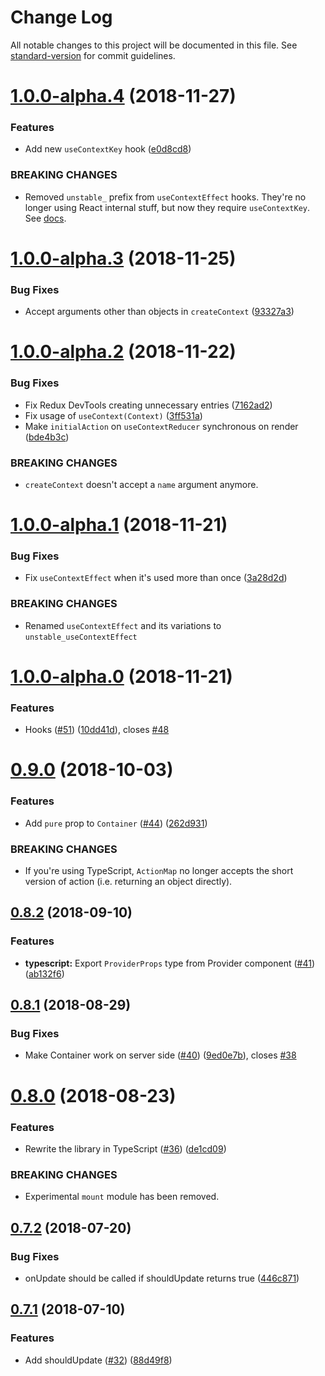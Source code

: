 # Change Log

All notable changes to this project will be documented in this file. See [standard-version](https://github.com/conventional-changelog/standard-version) for commit guidelines.

<a name="1.0.0-alpha.4"></a>
# [1.0.0-alpha.4](https://github.com/diegohaz/constate/compare/v1.0.0-alpha.3...v1.0.0-alpha.4) (2018-11-27)


### Features

* Add new `useContextKey` hook ([e0d8cd8](https://github.com/diegohaz/constate/commit/e0d8cd8))


### BREAKING CHANGES

* Removed `unstable_` prefix from `useContextEffect` hooks. They're no longer using React internal stuff, but now they require `useContextKey`. See [docs](https://github.com/diegohaz/constate#usecontexteffect).



<a name="1.0.0-alpha.3"></a>
# [1.0.0-alpha.3](https://github.com/diegohaz/constate/compare/v1.0.0-alpha.2...v1.0.0-alpha.3) (2018-11-25)


### Bug Fixes

* Accept arguments other than objects in `createContext` ([93327a3](https://github.com/diegohaz/constate/commit/93327a3))



<a name="1.0.0-alpha.2"></a>
# [1.0.0-alpha.2](https://github.com/diegohaz/constate/compare/v1.0.0-alpha.1...v1.0.0-alpha.2) (2018-11-22)


### Bug Fixes

* Fix Redux DevTools creating unnecessary entries ([7162ad2](https://github.com/diegohaz/constate/commit/7162ad2))
* Fix usage of `useContext(Context)` ([3ff531a](https://github.com/diegohaz/constate/commit/3ff531a))
* Make `initialAction` on `useContextReducer` synchronous on render ([bde4b3c](https://github.com/diegohaz/constate/commit/bde4b3c))


### BREAKING CHANGES

* `createContext` doesn't accept a `name` argument anymore.



<a name="1.0.0-alpha.1"></a>
# [1.0.0-alpha.1](https://github.com/diegohaz/constate/compare/v1.0.0-alpha.0...v1.0.0-alpha.1) (2018-11-21)


### Bug Fixes

* Fix `useContextEffect` when it's used more than once ([3a28d2d](https://github.com/diegohaz/constate/commit/3a28d2d))


### BREAKING CHANGES

* Renamed `useContextEffect` and its variations to `unstable_useContextEffect`



<a name="1.0.0-alpha.0"></a>
# [1.0.0-alpha.0](https://github.com/diegohaz/constate/compare/v0.9.0...v1.0.0-alpha.0) (2018-11-21)


### Features

* Hooks ([#51](https://github.com/diegohaz/constate/issues/51)) ([10dd41d](https://github.com/diegohaz/constate/commit/10dd41d)), closes [#48](https://github.com/diegohaz/constate/issues/48)



<a name="0.9.0"></a>
# [0.9.0](https://github.com/diegohaz/constate/compare/v0.8.2...v0.9.0) (2018-10-03)


### Features

* Add `pure` prop to `Container` ([#44](https://github.com/diegohaz/constate/issues/44)) ([262d931](https://github.com/diegohaz/constate/commit/262d931))


### BREAKING CHANGES

* If you're using TypeScript, `ActionMap` no longer accepts the short version of action (i.e. returning an object directly).



<a name="0.8.2"></a>
## [0.8.2](https://github.com/diegohaz/constate/compare/v0.8.1...v0.8.2) (2018-09-10)


### Features

* **typescript:** Export `ProviderProps` type from Provider component ([#41](https://github.com/diegohaz/constate/issues/41)) ([ab132f6](https://github.com/diegohaz/constate/commit/ab132f6))



<a name="0.8.1"></a>
## [0.8.1](https://github.com/diegohaz/constate/compare/v0.8.0...v0.8.1) (2018-08-29)


### Bug Fixes

* Make Container work on server side ([#40](https://github.com/diegohaz/constate/issues/40)) ([9ed0e7b](https://github.com/diegohaz/constate/commit/9ed0e7b)), closes [#38](https://github.com/diegohaz/constate/issues/38)



<a name="0.8.0"></a>
# [0.8.0](https://github.com/diegohaz/constate/compare/v0.7.2...v0.8.0) (2018-08-23)


### Features

* Rewrite the library in TypeScript ([#36](https://github.com/diegohaz/constate/issues/36)) ([de1cd09](https://github.com/diegohaz/constate/commit/de1cd09))


### BREAKING CHANGES

* Experimental `mount` module has been removed.



<a name="0.7.2"></a>
## [0.7.2](https://github.com/diegohaz/constate/compare/v0.7.1...v0.7.2) (2018-07-20)


### Bug Fixes

* onUpdate should be called if shouldUpdate returns true ([446c871](https://github.com/diegohaz/constate/commit/446c871))



<a name="0.7.1"></a>
## [0.7.1](https://github.com/diegohaz/constate/compare/v0.7.0...v0.7.1) (2018-07-10)


### Features

* Add shouldUpdate ([#32](https://github.com/diegohaz/constate/issues/32)) ([88d49f8](https://github.com/diegohaz/constate/commit/88d49f8))
